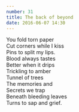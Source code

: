 ```yaml
---
number: 31
title: The back of beyond
date: 2016-06-07 14:30
---
```


You fold torn paper<br>
Cut corners while I kiss<br>
Pins to split my lips.<br>
Blood always tastes<br>
Better when it drips<br>
Trickling to amber<br>
Tunnel of trees<br>
The memories and<br>
Secrets we trap<br>
Beneath bleeding leaves<br>
Turns to sap and grief.<br>